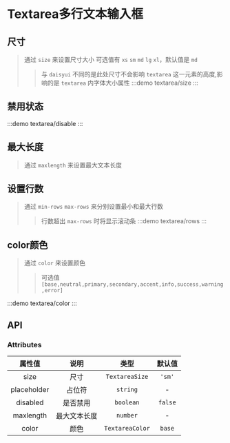 # Textarea多行文本输入框

## 尺寸

> 通过 `size` 来设置尺寸大小 可选值有 `xs` `sm` `md` `lg` `xl`，默认值是 `md`
>
> > 与 `daisyui` 不同的是此处尺寸不会影响 `textarea` 这一元素的高度,影响的是 `textarea` 内字体大小属性
> > :::demo textarea/size
> > :::

## 禁用状态

:::demo textarea/disable
:::

## 最大长度

> 通过 `maxlength` 来设置最大文本长度

## 设置行数

> 通过 `min-rows` `max-rows` 来分别设置最小和最大行数
>
> > 行数超出 `max-rows` 时将显示滚动条
> > :::demo textarea/rows
> > :::

## color颜色

> 通过 `color` 来设置颜色
>
> > 可选值 `[base,neutral,primary,secondary,accent,info,success,warning,error] `

:::demo textarea/color
:::

## API

### Attributes

|   属性值    |     说明     |      类型       | 默认值  |
| :---------: | :----------: | :-------------: | :-----: |
|    size     |     尺寸     | `TextareaSize`  | `'sm'`  |
| placeholder |    占位符    |    `string`     |    -    |
|  disabled   |   是否禁用   |    `boolean`    | `false` |
|  maxlength  | 最大文本长度 |    `number`     |    -    |
|    color    |     颜色     | `TextareaColor` | `base`  |
